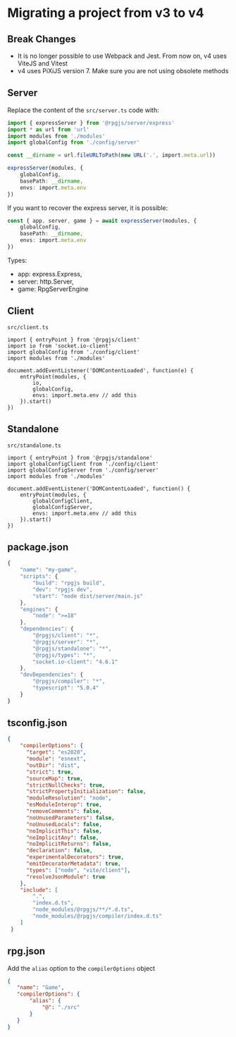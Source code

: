 # Migrating a project from v3 to v4

## Break Changes

- It is no longer possible to use Webpack and Jest. From now on, v4 uses ViteJS and Vitest
- v4 uses PiXiJS version 7. Make sure you are not using obsolete methods

## Server

Replace the content of the `src/server.ts` code with:

```ts
import { expressServer } from '@rpgjs/server/express'
import * as url from 'url'
import modules from './modules'
import globalConfig from './config/server'

const __dirname = url.fileURLToPath(new URL('.', import.meta.url))

expressServer(modules, {
    globalConfig,
    basePath: __dirname,
    envs: import.meta.env
})
```

If you want to recover the express server, it is possible:

```ts
const { app, server, game } = await expressServer(modules, {
    globalConfig,
    basePath: __dirname,
    envs: import.meta.env
})
```

Types:

* app: express.Express,
* server: http.Server,
* game: RpgServerEngine

## Client

`src/client.ts`
```ts{10}
import { entryPoint } from '@rpgjs/client'
import io from 'socket.io-client'
import globalConfig from './config/client'
import modules from './modules'

document.addEventListener('DOMContentLoaded', function(e) { 
    entryPoint(modules, { 
        io,
        globalConfig,
        envs: import.meta.env // add this
    }).start()
})
```

## Standalone

`src/standalone.ts`
```ts{10}
import { entryPoint } from '@rpgjs/standalone'
import globalConfigClient from './config/client'
import globalConfigServer from './config/server'
import modules from './modules'

document.addEventListener('DOMContentLoaded', function() { 
    entryPoint(modules, { 
        globalConfigClient,
        globalConfigServer,
        envs: import.meta.env // add this
    }).start() 
})
```

 ## package.json

```ts
{
    "name": "my-game",
    "scripts": {
        "build": "rpgjs build",
        "dev": "rpgjs dev",
        "start": "node dist/server/main.js"
    },
    "engines": {
        "node": ">=18"
    },
    "dependencies": {
        "@rpgjs/client": "*",
        "@rpgjs/server": "*",
        "@rpgjs/standalone": "*",
        "@rpgjs/types": "*",
        "socket.io-client": "4.6.1"
    },
    "devDependencies": {
        "@rpgjs/compiler": "*",
        "typescript": "5.0.4"
    }
}
```

## tsconfig.json

```json
{
    "compilerOptions": {
      "target": "es2020",
      "module": "esnext",
      "outDir": "dist",
      "strict": true,
      "sourceMap": true,
      "strictNullChecks": true,
      "strictPropertyInitialization": false,
      "moduleResolution": "node",
      "esModuleInterop": true,
      "removeComments": false,
      "noUnusedParameters": false,
      "noUnusedLocals": false,
      "noImplicitThis": false,
      "noImplicitAny": false,
      "noImplicitReturns": false,
      "declaration": false,
      "experimentalDecorators": true, 
      "emitDecoratorMetadata": true,
      "types": ["node", "vite/client"],
      "resolveJsonModule": true
    },
    "include": [
        ".", 
        "index.d.ts", 
        "node_modules/@rpgjs/**/*.d.ts",
        "node_modules/@rpgjs/compiler/index.d.ts"
    ]
 }
 ```

 ## rpg.json

 Add the `alias` option to the `compilerOptions` object

 ```json
 {
    "name": "Game",
    "compilerOptions": {
        "alias": {
            "@": "./src"
        }
    } 
}
```